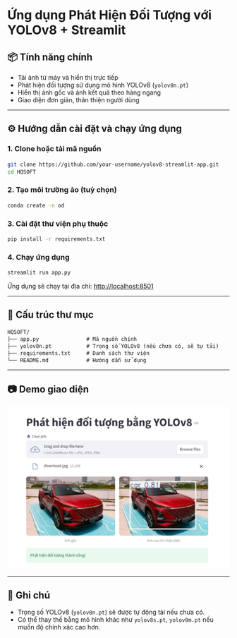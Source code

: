# Ứng dụng Phát Hiện Đối Tượng với YOLOv8 + Streamlit

## 📦 Tính năng chính

- Tải ảnh từ máy và hiển thị trực tiếp
- Phát hiện đối tượng sử dụng mô hình YOLOv8 (`yolov8n.pt`)
- Hiển thị ảnh gốc và ảnh kết quả theo hàng ngang
- Giao diện đơn giản, thân thiện người dùng

---

## ⚙️ Hướng dẫn cài đặt và chạy ứng dụng

### 1. Clone hoặc tải mã nguồn

```bash
git clone https://github.com/your-username/yolov8-streamlit-app.git
cd HQSOFT
````


### 2. Tạo môi trường ảo (tuỳ chọn)

```bash
conda create -n od
```

### 3. Cài đặt thư viện phụ thuộc

```bash
pip install -r requirements.txt
```

### 4. Chạy ứng dụng

```bash
streamlit run app.py
```

Ứng dụng sẽ chạy tại địa chỉ: [http://localhost:8501](http://localhost:8501)

---

## 📁 Cấu trúc thư mục

```
HQSOFT/
├── app.py               # Mã nguồn chính
├── yolov8n.pt           # Trọng số YOLOv8 (nếu chưa có, sẽ tự tải)
├── requirements.txt     # Danh sách thư viện
└── README.md            # Hướng dẫn sử dụng
```

---

## 📷 Demo giao diện

![demo](demo.png)

---

## 📌 Ghi chú

* Trọng số YOLOv8 (`yolov8n.pt`) sẽ được tự động tải nếu chưa có.
* Có thể thay thế bằng mô hình khác như `yolov8s.pt`, `yolov8m.pt` nếu muốn độ chính xác cao hơn.

